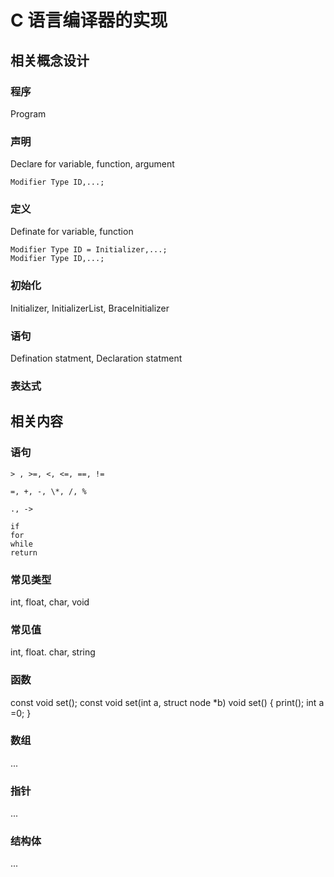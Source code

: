# C 语言编译器的实现

## 相关概念设计

### 程序

Program

### 声明

Declare for variable, function, argument

```
Modifier Type ID,...;
```
### 定义

Definate for variable, function

```
Modifier Type ID = Initializer,...; 
Modifier Type ID,...; 
```

### 初始化

Initializer, InitializerList, BraceInitializer

### 语句

Defination statment, Declaration statment

### 表达式

## 相关内容

### 语句
```
> , >=, <, <=, ==, !=

=, +, -, \*, /, %

., ->

if
for
while
return
```
### 常见类型

int, float, char, void

### 常见值

int, float. char, string

### 函数

const void set();
const void set(int a, struct node \*b)
void set() {
print();
int a =0;
}

### 数组

...

### 指针

...

### 结构体

...
